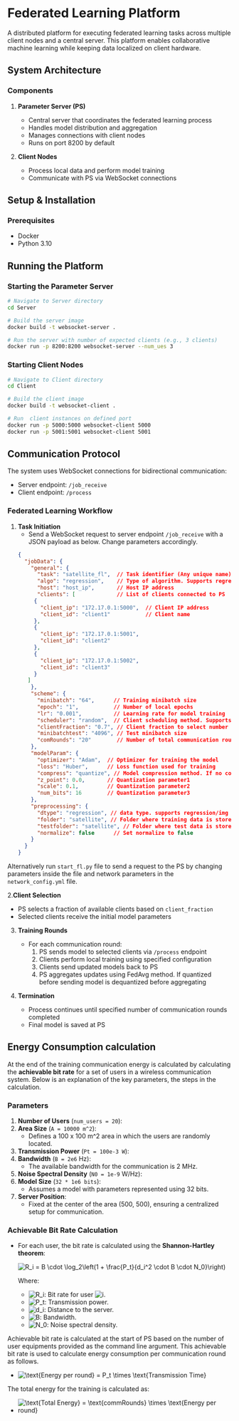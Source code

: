 # Federated Learning Platform

A distributed platform for executing federated learning tasks across multiple client nodes and a central server. This platform enables collaborative machine learning while keeping data localized on client hardware.

## System Architecture

### Components

1. **Parameter Server (PS)**
   - Central server that coordinates the federated learning process
   - Handles model distribution and aggregation
   - Manages connections with client nodes
   - Runs on port 8200 by default

2. **Client Nodes**
   - Process local data and perform model training
   - Communicate with PS via WebSocket connections
   

## Setup & Installation

### Prerequisites
- Docker
- Python 3.10


## Running the Platform

### Starting the Parameter Server
```bash
# Navigate to Server directory
cd Server

# Build the server image
docker build -t websocket-server .

# Run the server with number of expected clients (e.g., 3 clients)
docker run -p 8200:8200 websocket-server --num_ues 3
```

### Starting Client Nodes
```bash
# Navigate to Client directory
cd Client

# Build the client image
docker build -t websocket-client .

# Run  client instances on defined port
docker run -p 5000:5000 websocket-client 5000
docker run -p 5001:5001 websocket-client 5001

```

## Communication Protocol

The system uses WebSocket connections for bidirectional communication:
- Server endpoint: `/job_receive`
- Client endpoint: `/process`


### Federated Learning Workflow

1. **Task Initiation**
   - Send a WebSocket request to server endpoint `/job_receive` with a JSON payload as below. Change parameters accordingly.
   ```json
   {
     "jobData": {
       "general": {    
         "task": "satellite_fl",  // Task identifier (Any unique name)
         "algo": "regression",    // Type of algorithm. Supports regression/classification
         "host": "host_ip",       // Host IP address
         "clients": [             // List of clients connected to PS
        {
          "client_ip": "172.17.0.1:5000",  // Client IP address
          "client_id": "client1"           // Client name
        },
        {
          "client_ip": "172.17.0.1:5001",
          "client_id": "client2"
        },
        {
          "client_ip": "172.17.0.1:5002",
          "client_id": "client3"
        }
      ]
       },
       "scheme": {
         "minibatch": "64",      // Training minibatch size
         "epoch": "1",           // Number of local epochs
         "lr": "0.001",          // Learning rate for model training
         "scheduler": "random",  // Client scheduling method. Supports random/full/round_robin/latency
         "clientFraction": "0.7", // Client fraction to select number of participating client per communication round
         "minibatchtest": "4096", // Test minibatch size
         "comRounds": "20"        // Number of total communication rounds
       },
       "modelParam": {
         "optimizer": "Adam",  // Optimizer for training the model
         "loss": "Huber",      // Loss function used for training
         "compress": "quantize", // Model compression method. If no compression change to False
         "z_point": 0.0,       // Quantization parameter1
         "scale": 0.1,         // Quantization parameter2
         "num_bits": 16        // Quantization parameter3
       },
       "preprocessing": {
         "dtype": "regression", // data type. supports regression/img
         "folder": "satellite", // Folder where training data is stored. Should be inside data folder in the Clients
         "testfolder": "satellite", // Folder where test data is stores. Should be inside data  folder in Server.
         "normalize": false      // Set normalize to false
       }
     }
   }
   ```

Alternatively run `start_fl.py` file to send a request to the PS by changing parameters inside the file and network parameters in the `network_config.yml` file. 

2.**Client Selection**
   - PS selects a fraction of available clients based on `client_fraction`
   - Selected clients receive the initial model parameters

3. **Training Rounds**
   - For each communication round:
     1. PS sends model to selected clients via `/process` endpoint
     2. Clients perform local training using specified configuration
     3. Clients send updated models back to PS
     4. PS aggregates updates using FedAvg method. If quantized before sending model is dequantized before aggregating

4. **Termination**
   - Process continues until specified number of communication rounds completed
   - Final model is saved at PS

## Energy Consumption calculation

At the end of the training communication energy is calculated by calculating the **achievable bit rate** for a set of users in a wireless communication system. Below is an explanation of the key parameters, the steps in the calculation.

### Parameters

1. **Number of Users** (`num_users = 20`): 
2. **Area Size** (`A = 10000 m^2`): 
    - Defines a 100 x 100 m^2 area in which the users are randomly located.
3. **Transmission Power** (`Pt = 100e-3 W`):
4. **Bandwidth** (`B = 2e6` Hz):
    - The available bandwidth for the communication is 2 MHz.
5. **Noise Spectral Density** (`N0 = 1e-9` W/Hz):
6. **Model Size** (`32 * 1e6 bits`): 
    - Assumes a model with parameters represented using 32 bits.
7. **Server Position**:
    - Fixed at the center of the area (500, 500), ensuring a centralized setup for communication.

### Achievable Bit Rate Calculation

- For each user, the bit rate is calculated using the **Shannon-Hartley theorem**: 

  <img src="https://i.upmath.me/svg/R_i%20%3D%20B%20%5Ccdot%20%5Clog_2%5Cleft(1%20%2B%20%5Cfrac%7BP_t%7D%7Bd_i%5E2%20%5Ccdot%20B%20%5Ccdot%20N_0%7D%5Cright)" alt="R_i = B \cdot \log_2\left(1 + \frac{P_t}{d_i^2 \cdot B \cdot N_0}\right)" />

  Where:
    - <img src="https://i.upmath.me/svg/R_i" alt="R_i" />: Bit rate for user <img src="https://i.upmath.me/svg/i" alt="i" />.
    - <img src="https://i.upmath.me/svg/P_t" alt="P_t" />: Transmission power.
    - <img src="https://i.upmath.me/svg/d_i" alt="d_i" />: Distance to the server.
    - <img src="https://i.upmath.me/svg/B" alt="B" />: Bandwidth.
    - <img src="https://i.upmath.me/svg/N_0" alt="N_0" />: Noise spectral density.

Achievable bit rate is calculated at the start of PS based on the number of user equipments provided as the command line argument. This achievable bit rate is used to calculate energy consumption per communication round as follows.

* <img src="https://i.upmath.me/svg/%5Ctext%7BEnergy%20per%20round%7D%20%3D%20P_t%20%5Ctimes%20%5Ctext%7BTransmission%20Time%7D" alt="\text{Energy per round} = P_t \times \text{Transmission Time}" />


The total energy for the training is calculated as:

* <img src="https://i.upmath.me/svg/Total%20Energy%20%3D%20commRounds%20%5Ctimes%20Energy%20per%20round" alt="\text{Total Energy} = \text{commRounds} \times \text{Energy per round}" />


